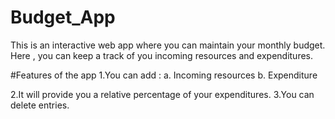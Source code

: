 # Budget_App
This is an interactive web app where you can maintain your monthly budget. Here , you can keep a track of you incoming resources and expenditures.


#Features of the app
1.You can add :
a. Incoming resources
b. Expenditure

2.It will provide you a relative percentage of your expenditures.
3.You can delete entries.
